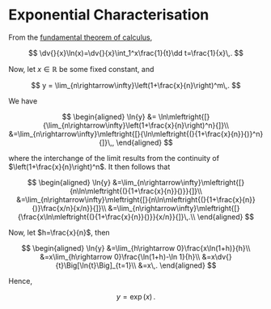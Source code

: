 # Exponential Characterisation

From the [fundamental theorem of calculus](calculus/fundamental-theorem-of-calculus.md#First-Fundamental-Theorem-of-Calculus),

$$
\dv{}{x}\ln(x)=\dv{}{x}\int_1^x\frac{1}{t}\dd t=\frac{1}{x}\,.
$$

Now, let $x\in\mathbb{R}$ be some fixed constant, and

$$
y = \lim_{n\rightarrow\infty}\left(1+\frac{x}{n}\right)^m\,.
$$

We have

$$
    \begin{aligned}
    \ln{y} &= \ln\mleftright{[}{\lim_{n\rightarrow\infty}\left(1+\frac{x}{n}\right)^n}{]}\\
           &=\lim_{n\rightarrow\infty}\mleftright{[}{\ln\mleftright{(}{1+\frac{x}{n}}{)}^n}{]}\,,
    \end{aligned}
$$

where the interchange of the limit results from the continuity of $\left(1+\frac{x}{n}\right)^n$.
It then follows that

$$
    \begin{aligned}
    \ln{y} &=\lim_{n\rightarrow\infty}\mleftright{[}{n\ln\mleftright{(}{1+\frac{x}{n}}{)}}{]}\\
           &=\lim_{n\rightarrow\infty}\mleftright{[}{n\ln\mleftright{(}{1+\frac{x}{n}}{)}\frac{x/n}{x/n}}{]}\\
           &=\lim_{n\rightarrow\infty}\mleftright{[}{\frac{x\ln\mleftright{(}{1+\frac{x}{n}}{)}}{x/n}}{]}\,.\\
    \end{aligned}
$$

Now, let $h=\frac{x}{n}$, then

$$
\begin{aligned}
    \ln{y} &=\lim_{h\rightarrow 0}\frac{x\ln(1+h)}{h}\\
           &=x\lim_{h\rightarrow 0}\frac{\ln(1+h)-\ln 1}{h}\\
           &=x\dv{}{t}\Big[\ln{t}\Big]_{t=1}\\
           &=x\,.
\end{aligned}
$$

Hence,

$$
y = \exp(x)\,.
$$

